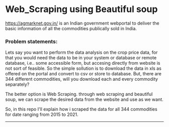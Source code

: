 # Web_Scraping using Beautiful soup

https://agmarknet.gov.in/ is an Indian government webportal to deliver the basic information of all the commodities publically sold in India. 

### Problem statements:
Lets say you want to perform the data analysis on the crop price data, for that you would need the data to be in your system or database or remote database, i.e.. some accessible form, but accesing directly from website is not sort of feasible. So the simple sollution is to download the data in xls as offered on the portal and convert to csv or store to database. But, there are 344 different commodities, will you download each and every commodity separately?

The better option is Web Scraping. through web scraping and beautiful soup, we can scrape the desired data from the website and use as we want. 

So, in this repo I'll explain how i scraped the data for all 344 commodities for date ranging from 2015 to 2021. 

---
